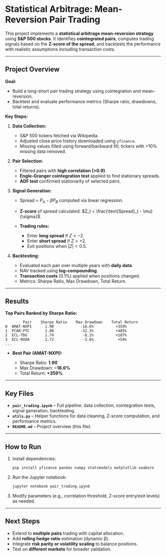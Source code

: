 # **Statistical Arbitrage: Mean-Reversion Pair Trading**

This project implements a **statistical arbitrage mean-reversion strategy** using **S\&P 500 stocks**. It identifies **cointegrated pairs**, computes trading signals based on the **Z-score of the spread**, and backtests the performance with realistic assumptions including transaction costs.

---

## **Project Overview**

**Goal:**

* Build a long-short pair trading strategy using cointegration and mean-reversion.
* Backtest and evaluate performance metrics (Sharpe ratio, drawdowns, total returns).

**Key Steps:**

1. **Data Collection:**

   * S\&P 500 tickers fetched via Wikipedia.
   * Adjusted close price history downloaded using `yfinance`.
   * Missing values filled using forward/backward fill; tickers with >10% missing data removed.

2. **Pair Selection:**

   * Filtered pairs with **high correlation (>0.9)**.
   * **Engle-Granger cointegration test** applied to find stationary spreads.
   * **ADF test** confirmed stationarity of selected pairs.

3. **Signal Generation:**

   * Spread = $P_A - \beta P_B$ computed via linear regression.
   * **Z-score** of spread calculated: $Z_t = \frac{\text{Spread}_t - \mu}{\sigma}$.
   * **Trading rules:**

     * Enter **long spread** if $Z < -2$.
     * Enter **short spread** if $Z > +2$.
     * Exit positions when $|Z| < 0.5$.

4. **Backtesting:**

   * Evaluated each pair over multiple years with **daily data**.
   * NAV tracked using **log-compounding**.
   * **Transaction costs** (0.1%) applied when positions changed.
   * Metrics: Sharpe Ratio, Max Drawdown, Total Return.

---

## **Results**

**Top Pairs Ranked by Sharpe Ratio:**

```
        Pair    Sharpe Ratio    Max Drawdown    Total Return
0  AMAT-NXPI      1.90            -18.6%          +359%
1  PCAR-PTC       1.80            -32.3%          +485%
2  ECL-TDG        1.74             -8.1%          +107%
3  ECL-NVDA       1.72             -3.6%           +54%
...
```

* **Best Pair (AMAT-NXPI):**

  * Sharpe Ratio: **1.90**
  * Max Drawdown: **−18.6%**
  * Total Return: **+359%**

---

## **Key Files**

* **`pair_trading.ipynb`** – Full pipeline: data collection, cointegration tests, signal generation, backtesting.
* **`utils.py`** – Helper functions for data cleaning, Z-score computation, and performance metrics.
* **`README.md`** – Project overview (this file).

---

## **How to Run**

1. Install dependencies:

   ```bash
   pip install yfinance pandas numpy statsmodels matplotlib seaborn
   ```
2. Run the Jupyter notebook:

   ```bash
   jupyter notebook pair_trading.ipynb
   ```
3. Modify parameters (e.g., correlation threshold, Z-score entry/exit levels) as needed.

---

## **Next Steps**

* Extend to **multiple pairs** trading with capital allocation.
* Add **rolling hedge ratio** estimation (dynamic β).
* Integrate **risk parity or volatility scaling** to balance positions.
* Test on **different markets** for broader validation.
